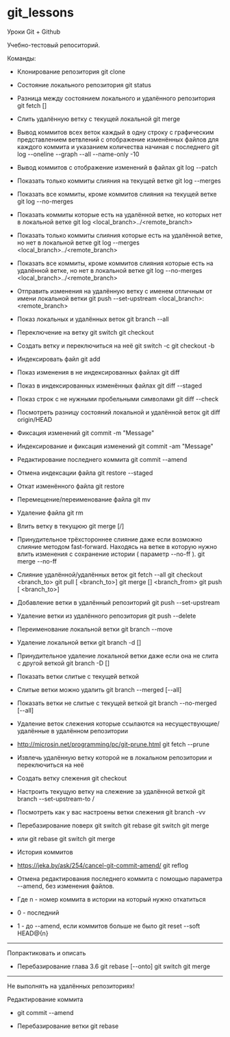 # git_lessons
Уроки Git + Github

Учебно-тестовый репоситорий.


Команды:

- Клонирование репозитория
git clone <Repository URL>

- Состояние локального репозитория
git status

- Разница между состоянием локального и удалённого репозитория
git fetch [<origin>]

- Слить удалённую ветку с текущей локальной
git merge

- Вывод коммитов
  всех веток
  каждый в одну строку
  с графическим представлением ветвлений
  с отображение изменённых файлов для каждого коммита
  и указанием количества начиная с последнего
git log --oneline --graph --all --name-only -10

- Вывод коммитов с отображение изменений в файлах
git log --patch

- Показать только коммиты слияния на текущей ветке
  git log --merges

- Показать все коммиты, кроме коммитов слияния на текущей ветке
  git log --no-merges

- Показать коммиты которые есть на удалённой ветке, но которых нет в локальной ветке
  git log <local_branch>..<origin>/<remote_branch>

- Показать только коммиты слияния которые есть на удалённой ветке, но нет в локальной ветке
  git log --merges <local_branch>..<origin>/<remote_branch>

- Показать все коммиты, кроме коммитов слияния которые есть на удалённой ветке, но нет в локальной ветке
  git log --no-merges <local_branch>..<origin>/<remote_branch>

- Отправить изменения на удалённую ветку с именем отличным от имени локальной ветки
  git push --set-upstream <origin> <local_branch>:<remote_branch>

- Показ локальных и удалённых веток
git branch --all

- Переключение на ветку
git switch <branch-name>
git checkout <branch-name>

- Создать ветку и переключиться на неё
git switch -c <branch-name>
git checkout -b <branch-name>

- Индексировать файл
git add <file>

- Показ изменения в не индексированных файлах
git diff

- Показ в индексированных изменённых файлах
git diff --staged

- Показ строк с не нужными пробельными символами
git diff --check

- Посмотреть разницу состояний локальной и удалённой веток
git diff origin/HEAD

- Фиксация изменений
git commit -m "Message"

- Индексирование и фиксация изменений
git commit -am "Message"

- Редактирование последнего коммита
git commit --amend

- Отмена индексации файла
git restore --staged <file>

- Откат изменённого файла
git restore <file>

- Перемещение/переименование файла
git mv <file-from> <file-to>

- Удаление файла
git rm <file>

- Влить ветку в текущюю
git merge [<origin>/]<branch-name>

- Принудительное трёхстороннее слияние даже если возможно слияние методом fast-forward.
  Находясь на ветке в которую нужно влить изменения с сохранение истории ( параметр --no-ff ).
git merge <branch-name> --no-ff

- Слияние удалённой/удалённых веток
git fetch --all
git checkout <branch_to>
git pull [<origin> <branch_to>]
git merge [<origin>] <branch_from>
git push [<origin> <branch_to>]

- Добавление ветки в удалённый репозиторий
git push --set-upstream <origin> <branch-name>

- Удаление ветки из удалённого репозитория
git push <origin> --delete <branch-name>

- Переименование локальной ветки
git branch --move <branch-name-from> <branch-name-to>

- Удаление локальной ветки
git branch -d <branch-name> [<branch-name>]

- Принудительное удаление локальной ветки даже если она не слита с другой веткой
git branch -D <branch-name> [<branch-name>]

- Показать ветки слитые с текущей веткой
- Слитые ветки можно удалить
git branch --merged [--all]

- Показать ветки не слитые с текущей веткой
git branch --no-merged [--all]

- Удаление веток слежения которые ссылаются на несуществующие/удалённые в удалённом репозитории
- http://microsin.net/programming/pc/git-prune.html
git fetch --prune

- Извлечь удалённую ветку которой не в локальном репозитории и переключиться на неё
- Создать ветку слежения
git checkout <branch-name>

- Настроить текущую ветку на слежение за удалённой веткой
git branch --set-upstream-to <origin>/<branch-name>

- Посмотреть как у вас настроены ветки слежения
git branch -vv

- Перебазирование <branch-from> поверх <branch-to>
git switch <branch-from>
git rebase <branch-to>
git switch <branch-to>
git merge <branch-from>
- или
git rebase <branch-to> <branch-from>
git switch <branch-to>
git merge <branch-from>

- История коммитов
- https://jeka.by/ask/254/cancel-git-commit-amend/
git reflog
- Отмена редактирования последнего коммита с помощью параметра --amend,  без изменения файлов.
- Где n - номер коммита в истории на который нужно откатиться
- 0 - последний
- 1 - до --amend, если коммитов больше не было
git reset --soft HEAD@{n}


------------------------------------------------

Попрактиковать и описать

- Перебазирование глава 3.6
git rebase [--onto] <branch-to> <branch-from>
git switch <branch-to>
git merge <branch-from>

------------------------------------------------

Не выполнять на удалённых репозиториях!

Редактирование коммита
- git commit --amend 

- Перебазирование ветки
git rebase <origin> <branch-name>
